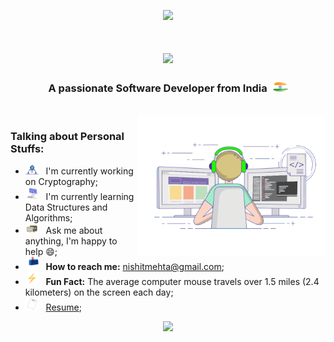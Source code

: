 <!---
<p align="right">
  <img src ="https://komarev.com/ghpvc/?username=nishitxmehta&style=for-the-badge&color=FFA500&label=Profile+Views"/>
</p>
-->

<p align="center">
  <img src="https://capsule-render.vercel.app/api?type=waving&color=gradient&height=100&section=header"/>
</p>

<h1 align="center">
  <img src="https://readme-typing-svg.herokuapp.com/?font=Product+Sans&size=35&duration=4000&pause=1000&color=FFA500&center=true&vCenter=true&width=500&height=70&lines=Hi+There!+%F0%9F%91%8B;I%27m+Nishit+Mehta!+%F0%9F%91%A8%E2%80%8D%F0%9F%92%BB">
</h1>

<h3 align="center"> 
  A passionate Software Developer from India&nbsp&nbsp<img alt="🇮🇳" src="https://github.com/nishitxmehta/nishitxmehta/blob/main/assest/BharatFlag.png" width="25">
</h3>

<br>

<img align="right" alt="GIF" src="https://github.com/nishitxmehta/nishitxmehta/blob/main/assest/programmer.gif" width="300" height="225" />

<h3 align="left"> 
  Talking about Personal Stuffs:
</h3>

- <img src="https://github.com/nishitxmehta/nishitxmehta/blob/main/assest/working.gif" width="21" />&nbsp;&nbsp; I'm currently working on Cryptography;
- <img src="https://github.com/nishitxmehta/nishitxmehta/blob/main/assest/learning.gif" width="21" />&nbsp;&nbsp; I'm currently learning Data Structures and Algorithms;
- <img src="https://github.com/nishitxmehta/nishitxmehta/blob/main/assest/message.gif" width="21" />&nbsp;&nbsp; Ask me about anything, I'm happy to help&nbsp;😄;
- <img src="https://github.com/nishitxmehta/nishitxmehta/blob/main/assest/letterbox.gif" width="21" />&nbsp;&nbsp; <b>How to reach me:</b> nishitmehta@gmail.com;
- <img src="https://github.com/nishitxmehta/nishitxmehta/blob/main/assest/lightningBolt.gif" width="21" />&nbsp;&nbsp; <b>Fun Fact:</b> The average computer mouse travels over 1.5 miles (2.4 kilometers) on the screen each day;
- <img src="https://github.com/nishitxmehta/nishitxmehta/blob/main/assest/resume.gif" width="21" />&nbsp;&nbsp; [Resume](https://drive.google.com/file/d/1UpV8q9aZZiKwT_iu8kyoOBFHuwWrG65z/view?usp=drive_link);

<p align="center">
  <img src="https://capsule-render.vercel.app/api?type=waving&color=gradient&height=100&section=footer"/>
</p>